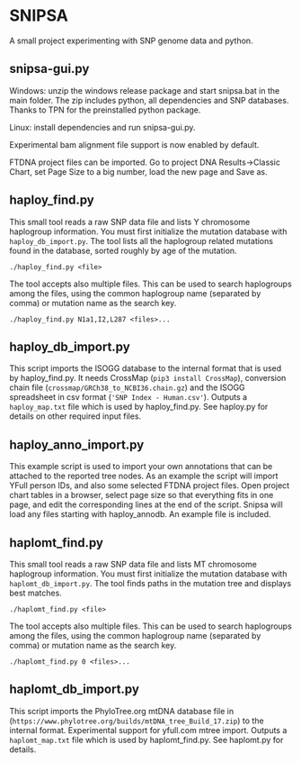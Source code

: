 # SNIPSA

A small project experimenting with SNP genome data and python.

## snipsa-gui.py

Windows: unzip the windows release package and start snipsa.bat in the main folder. The zip includes python, all dependencies and SNP databases. Thanks to TPN for the preinstalled python package.

Linux: install dependencies and run snipsa-gui.py.

Experimental bam alignment file support is now enabled by default. 

FTDNA project files can be imported. Go to project DNA Results->Classic Chart, set Page Size to a big number, load the new page and Save as.

## haploy_find.py

This small tool reads a raw SNP data file and lists Y chromosome haplogroup information. You must first initialize the mutation
database with `haploy_db_import.py`. The tool lists all the haplogroup related mutations found in the database, sorted roughly
by age of the mutation.

```
./haploy_find.py <file>
```

The tool accepts also multiple files. This can be used to search haplogroups among the files, using the common haplogroup name
(separated by comma) or mutation name as the search key.

```
./haploy_find.py N1a1,I2,L287 <files>...
```

## haploy_db_import.py

This script imports the ISOGG database to the internal format that is used by haploy_find.py. It needs
CrossMap (`pip3 install CrossMap`), conversion chain file (`crossmap/GRCh38_to_NCBI36.chain.gz`) and
the ISOGG spreadsheet in csv format (`'SNP Index - Human.csv'`). Outputs a `haploy_map.txt`
file which is used by haploy_find.py. See haploy.py for details on other required input files.

## haploy_anno_import.py

This example script is used to import your own annotations that can be attached to the reported tree nodes. As an example the script will 
import YFull person IDs, and also some selected FTDNA project files. Open project chart tables in a browser, select page
size so that everything fits in one page, and edit the corresponding lines at the end of the script. Snipsa will load any 
files starting with haploy_annodb. An example file is included.

## haplomt_find.py

This small tool reads a raw SNP data file and lists MT chromosome haplogroup information. You must first initialize the mutation
database with `haplomt_db_import.py`. The tool finds paths in the mutation tree and displays best matches.

```
./haplomt_find.py <file>
```

The tool accepts also multiple files. This can be used to search haplogroups among the files, using the common haplogroup name
(separated by comma) or mutation name as the search key.

```
./haplomt_find.py 0 <files>...
```

## haplomt_db_import.py

This script imports the PhyloTree.org mtDNA database file in (`https://www.phylotree.org/builds/mtDNA_tree_Build_17.zip`) to the internal format.
Experimental support for yfull.com mtree import. Outputs a `haplomt_map.txt` file which is used by haplomt_find.py. See haplomt.py for
details.

